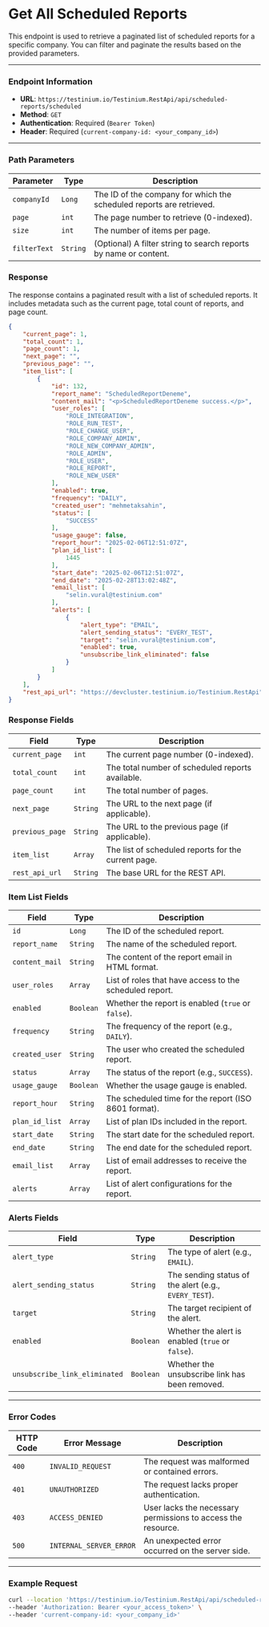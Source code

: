 # Get All Scheduled Reports

This endpoint is used to retrieve a paginated list of scheduled reports for a specific company. You can filter and paginate the results based on the provided parameters.

***

### Endpoint Information

* **URL**: `https://testinium.io/Testinium.RestApi/api/scheduled-reports/scheduled`
* **Method**: `GET`
* **Authentication**: Required (`Bearer Token`)
* **Header**: Required (`current-company-id: <your_company_id>`)

***

### **Path Parameters**

| Parameter    | Type     | Description                                                          |
| ------------ | -------- | -------------------------------------------------------------------- |
| `companyId`  | `Long`   | The ID of the company for which the scheduled reports are retrieved. |
| `page`       | `int`    | The page number to retrieve (0-indexed).                             |
| `size`       | `int`    | The number of items per page.                                        |
| `filterText` | `String` | (Optional) A filter string to search reports by name or content.     |

### Response

The response contains a paginated result with a list of scheduled reports. It includes metadata such as the current page, total count of reports, and page count.

```json
{
    "current_page": 1,
    "total_count": 1,
    "page_count": 1,
    "next_page": "",
    "previous_page": "",
    "item_list": [
        {
            "id": 132,
            "report_name": "ScheduledReportDeneme",
            "content_mail": "<p>ScheduledReportDeneme success.</p>",
            "user_roles": [
                "ROLE_INTEGRATION",
                "ROLE_RUN_TEST",
                "ROLE_CHANGE_USER",
                "ROLE_COMPANY_ADMIN",
                "ROLE_NEW_COMPANY_ADMIN",
                "ROLE_ADMIN",
                "ROLE_USER",
                "ROLE_REPORT",
                "ROLE_NEW_USER"
            ],
            "enabled": true,
            "frequency": "DAILY",
            "created_user": "mehmetaksahin",
            "status": [
                "SUCCESS"
            ],
            "usage_gauge": false,
            "report_hour": "2025-02-06T12:51:07Z",
            "plan_id_list": [
                1445
            ],
            "start_date": "2025-02-06T12:51:07Z",
            "end_date": "2025-02-28T13:02:48Z",
            "email_list": [
                "selin.vural@testinium.com"
            ],
            "alerts": [
                {
                    "alert_type": "EMAIL",
                    "alert_sending_status": "EVERY_TEST",
                    "target": "selin.vural@testinium.com",
                    "enabled": true,
                    "unsubscribe_link_eliminated": false
                }
            ]
        }
    ],
    "rest_api_url": "https://devcluster.testinium.io/Testinium.RestApi"
}
```

### **Response Fields**

| Field           | Type     | Description                                         |
| --------------- | -------- | --------------------------------------------------- |
| `current_page`  | `int`    | The current page number (0-indexed).                |
| `total_count`   | `int`    | The total number of scheduled reports available.    |
| `page_count`    | `int`    | The total number of pages.                          |
| `next_page`     | `String` | The URL to the next page (if applicable).           |
| `previous_page` | `String` | The URL to the previous page (if applicable).       |
| `item_list`     | `Array`  | The list of scheduled reports for the current page. |
| `rest_api_url`  | `String` | The base URL for the REST API.                      |

### **Item List Fields**

| Field          | Type      | Description                                             |
| -------------- | --------- | ------------------------------------------------------- |
| `id`           | `Long`    | The ID of the scheduled report.                         |
| `report_name`  | `String`  | The name of the scheduled report.                       |
| `content_mail` | `String`  | The content of the report email in HTML format.         |
| `user_roles`   | `Array`   | List of roles that have access to the scheduled report. |
| `enabled`      | `Boolean` | Whether the report is enabled (`true` or `false`).      |
| `frequency`    | `String`  | The frequency of the report (e.g., `DAILY`).            |
| `created_user` | `String`  | The user who created the scheduled report.              |
| `status`       | `Array`   | The status of the report (e.g., `SUCCESS`).             |
| `usage_gauge`  | `Boolean` | Whether the usage gauge is enabled.                     |
| `report_hour`  | `String`  | The scheduled time for the report (ISO 8601 format).    |
| `plan_id_list` | `Array`   | List of plan IDs included in the report.                |
| `start_date`   | `String`  | The start date for the scheduled report.                |
| `end_date`     | `String`  | The end date for the scheduled report.                  |
| `email_list`   | `Array`   | List of email addresses to receive the report.          |
| `alerts`       | `Array`   | List of alert configurations for the report.            |

### **Alerts Fields**

| Field                         | Type      | Description                                           |
| ----------------------------- | --------- | ----------------------------------------------------- |
| `alert_type`                  | `String`  | The type of alert (e.g., `EMAIL`).                    |
| `alert_sending_status`        | `String`  | The sending status of the alert (e.g., `EVERY_TEST`). |
| `target`                      | `String`  | The target recipient of the alert.                    |
| `enabled`                     | `Boolean` | Whether the alert is enabled (`true` or `false`).     |
| `unsubscribe_link_eliminated` | `Boolean` | Whether the unsubscribe link has been removed.        |

***

### Error Codes

| HTTP Code | Error Message           | Description                                                  |
| --------- | ----------------------- | ------------------------------------------------------------ |
| `400`     | `INVALID_REQUEST`       | The request was malformed or contained errors.               |
| `401`     | `UNAUTHORIZED`          | The request lacks proper authentication.                     |
| `403`     | `ACCESS_DENIED`         | User lacks the necessary permissions to access the resource. |
| `500`     | `INTERNAL_SERVER_ERROR` | An unexpected error occurred on the server side.             |

***

### Example Request

```bash
curl --location 'https://testinium.io/Testinium.RestApi/api/scheduled-reports/scheduled?companyId=5251&page=1&size=20' \
--header 'Authorization: Bearer <your_access_token>' \
--header 'current-company-id: <your_company_id>'
```
